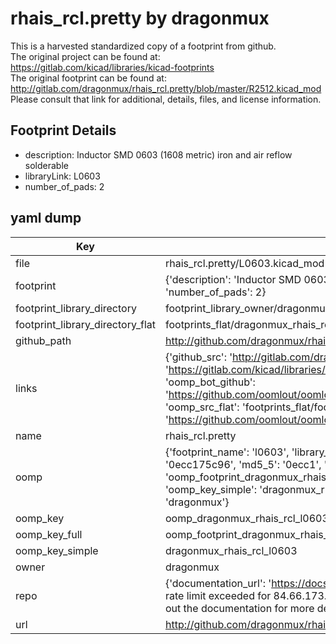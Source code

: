 # rhais_rcl.pretty by dragonmux  
This is a harvested standardized copy of a footprint from github.  
The original project can be found at:  
https://gitlab.com/kicad/libraries/kicad-footprints  
The original footprint can be found at:
http://gitlab.com/dragonmux/rhais_rcl.pretty/blob/master/R2512.kicad_mod
Please consult that link for additional, details, files, and license information.  
## Footprint Details
* description: Inductor SMD 0603 (1608 metric) iron and air reflow solderable  
* libraryLink: L0603  
* number_of_pads: 2  
## yaml dump  
| Key | Value |  
| --- | --- |  
| file | rhais_rcl.pretty/L0603.kicad_mod |  
| footprint | {'description': 'Inductor SMD 0603 (1608 metric) iron and air reflow solderable', 'libraryLink': 'L0603', 'number_of_pads': 2} |  
| footprint_library_directory | footprint_library_owner/dragonmux_rhais_rcl.pretty |  
| footprint_library_directory_flat | footprints_flat/dragonmux_rhais_rcl_l0603/working |  
| github_path | http://github.com/dragonmux/rhais_rcl.pretty/blob/master/L0603.kicad_mod |  
| links | {'github_src': 'http://gitlab.com/dragonmux/rhais_rcl.pretty/blob/master/R2512.kicad_mod', 'github_src_repo': 'https://gitlab.com/kicad/libraries/kicad-footprints', 'oomp_bot': 'footprints/dragonmux_rhais_rcl_l0603/working', 'oomp_bot_github': 'https://github.com/oomlout/oomlout_oomp_footprint_bot/tree/main/footprints/dragonmux_rhais_rcl_l0603/working', 'oomp_src_flat': 'footprints_flat/footprints_flat/dragonmux_rhais_rcl_l0603/working', 'oomp_src_flat_github': 'https://github.com/oomlout/oomlout_oomp_footprint_src/tree/main/footprints_flat/dragonmux_rhais_rcl_l0603/working'} |  
| name | rhais_rcl.pretty |  
| oomp | {'footprint_name': 'l0603', 'library_name': 'rhais_rcl', 'md5': '0ecc175c96eb492aff5a4440026bf367', 'md5_10': '0ecc175c96', 'md5_5': '0ecc1', 'md5_6': '0ecc17', 'oomp_key': 'oomp_dragonmux_rhais_rcl_l0603', 'oomp_key_extra': 'oomp_footprint_dragonmux_rhais_rcl_l0603', 'oomp_key_full': 'oomp_footprint_dragonmux_rhais_rcl_l0603_0ecc17', 'oomp_key_simple': 'dragonmux_rhais_rcl_l0603', 'original_filename': 'rhais_rcl.pretty/L0603.kicad_mod', 'owner_name': 'dragonmux'} |  
| oomp_key | oomp_dragonmux_rhais_rcl_l0603 |  
| oomp_key_full | oomp_footprint_dragonmux_rhais_rcl_l0603 |  
| oomp_key_simple | dragonmux_rhais_rcl_l0603 |  
| owner | dragonmux |  
| repo | {'documentation_url': 'https://docs.github.com/rest/overview/resources-in-the-rest-api#rate-limiting', 'message': "API rate limit exceeded for 84.66.173.59. (But here's the good news: Authenticated requests get a higher rate limit. Check out the documentation for more details.)"} |  
| url | http://github.com/dragonmux/rhais_rcl.pretty |  

